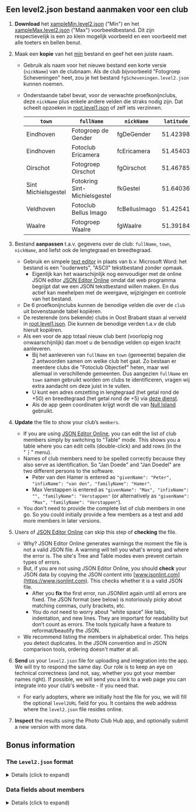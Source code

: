 ## Een level2.json bestand aanmaken voor een club 

1. **Download** het [xampleMin.level2.json](https://raw.githubusercontent.com/vdhamer/Photo-Club-Hub/refs/heads/main/Photo%20Club%20Hub/ViewModel/Lists/xampleMin.level2.json) ("Min") en het
   [xampleMax.level2.json](https://raw.githubusercontent.com/vdhamer/Photo-Club-Hub/refs/heads/main/Photo%20Club%20Hub/ViewModel/Lists/xampleMax.level2.json) ("Max") voorbeeldbestand.
   Dit zijn respectievelijk is een zo klein mogelijk voorbeeld en een voorbeeld met alle toeters en bellen benut.

2. Maak een **kopie** van het [min](https://raw.githubusercontent.com/vdhamer/Photo-Club-Hub/refs/heads/main/Photo%20Club%20Hub/ViewModel/Lists/xampleMin.level2.json) bestand en geef het een juiste naam.
   - Gebruik als naam voor het nieuwe bestand een korte versie (`nickName`) van de clubnaam.
     Als de club bijvoorbeeld "Fotogroep Scheveningen" heet, zou je het bestand `fgScheveningen.level2.json` kunnen noemen.
   - Onderstaande tabel bevat, voor de verwachte proefkonijnclubs, deze `nickName` plus enkele
     andere velden die straks nodig zijn. Dat scheelt opzoeken in [root.level1.json](https://raw.githubusercontent.com/vdhamer/Photo-Club-Hub/refs/heads/main/Photo%20Club%20Hub/ViewModel/Lists/root.level1.json) of zelf iets verzinnen.

      | `town`  | `fullName` | `nickName` | `latitude` | `longitude` | `level2URL` |
      | -----  | ---------| ----- | :-----: | :-----: | :-----: |
      | Eindhoven | Fotogroep de Gender | fgDeGender | 51.42398 | 5.45010 | [link](https://raw.githubusercontent.com/vdhamer/Photo-Club-Hub/refs/heads/main/Photo%20Club%20Hub/ViewModel/Lists/fgWaalre.level2.json) |
      | Eindhoven | Fotoclub Ericamera | fcEricamera | 51.45403 | 5.46288 |  |
      | Oirschot | Fotogroep Oirschot | fgOirschot | 51.46785 | 5.25568 |  |
      | Sint Michielsgestel | Fotokring Sint-Michielsgestel | fkGestel | 51.64036 | 5.34749 |  |
      | Veldhoven | Fotoclub Bellus Imago | fcBellusImago | 51.42541 | 5.38756 |  |
      | Waalre | Fotogroep Waalre | fgWaalre | 51.39184 | 5.46144 | [link](https://raw.githubusercontent.com/vdhamer/Photo-Club-Hub/refs/heads/main/Photo%20Club%20Hub/ViewModel/Lists/fgDeGender.level2.json) |

3. Bestand **aanpassen** t.a.v. gegevens over de club: `fullName`, `town`, `nickName`, and liefst ook de lengtegraad en breedtegraad.
    - Gebruik en simpele [text editor](https://en.wikipedia.org/wiki/Comparison_of_text_editors) in plaats van b.v. Microsoft Word: het bestand is een "ouderwets", "ASCII" tekstbestand zonder opmaak.
        - Eigenlijk kan het waarschijnlijk nog eenvoudiger met de online JSON editor [JSON Editor Online](https://jsoneditoronline.org) omdat dat web programma begrijpt dat we een JSON tekstbestand willen maken.
          En dus actief kan meehelpen met de weergave, wijzigingen en controle van het bestand.
    - De 6 proefkonijnclubs kunnen de benodige velden die over de `club` uit bovenstaande tabel kopiëren.
    - De resterende (ons bekende) clubs in Oost Brabant staan al verveld in [root.level1.json](https://raw.githubusercontent.com/vdhamer/Photo-Club-Hub/refs/heads/main/Photo%20Club%20Hub/ViewModel/Lists/root.level1.json).
      Die kunnen de benodige verden t.a.v de club hieruit kopiëren.
    - Als een voor de app totaal nieuw club bent (voorlopig nog onwaarschijnlijk) dan moet u de benodige velden op eigen kracht aanleveren.
        - Bij het aanleveren van `fullName` en `town` (gemeente) bepalen die 2 antwoorden samen om welke club het gaat.
          Zo bestaan er meerdere clubs die "Fotoclub Objectief" heten, maar wel allemaal in verschillende gemeenten.
          Dus aangezien `fullName` en `town` samen gebruikt worden om clubs te identificeren, vragen wij extra aandacht om deze juist in te vullen.
        - U kunt een adres omzetting in lengtegraad (het getal rond de +50) en breedtegraad (het getal rond de +5) via [deze dienst](https://www.gps-coordinaten.nl).
        - Als de app geen coordinaten krijgt wordt die van [Null Island](https://en.wikipedia.org/wiki/Null_Island) gebruikt.

4. **Update** the file to show your club’s `members`.
    - If you are using [JSON Editor Online](https://jsoneditoronline.org), you can edit the list of club members simply by switching to "Table" mode. This shows you a table where you can edit cells (double-click) and add rows (in the "__⋮__" menu).
    - Names of club members need to be spelled correctly because they also serve as identification. So "Jan Doede" and "Jan Doedel" are two different persons to the software.
        - Peter van den Hamer is entered as `"givenName": "Peter", "infixName": "van den", "familyName": "Hamer"`.
        - Max Verstappen is entered as `"givenName": "Max", "infixName": "", "familyName": "Verstappen"` (or alternatively as `"givenName": "Max", "familyName": "Verstappen"`).
    - You don't need to provide the complete list of club members in one go. So you could initially provide a few members as a test and add more members in later versions.
 
5. Users of [JSON Editor Online](https://jsoneditoronline.org) can skip this step of **checking** the file.
    - Why? JSON Editor Online generates warnings the moment the file is not a valid JSON file. A warning will tell you what's wrong and where the error is. The site's Tree and Table modes even prevent certain types of errors.
    - But, if you are not using JSON Editor Online, you should **check** your JSON data by copying the JSON content into [www.jsonlint.com](https://www.jsonlint.com). This checks whether it is a valid JSON file.
        - After you **fix** the first error, run JSONlint again until all errors are fixed. The JSON format (see below) is notoriously picky about matching commas, curly brackets, etc.
        - You do _not_ need to worry about “white space” like tabs, indentation, and new lines. They are important for readability but don’t count as errors. The tools typically have a feature to reformat/beautify the JSON.
    - We recommend listing the members in alphabetical order. This helps you detect duplicates. In the JSON convention and in JSON comparison tools, ordering doesn't matter at all. 

6. **Send** us your `level2.json` file for uploading and integration into the app. We will try to respond the same day. Our role is to keep an eye on technical correctness (and not, say, whether you got your member names right). If possible, we will send you a link to a web page you can integrate into your club's website - if you need that.
    - For early adopters, where we initially host the file for you, we will fill the optional `level2URL` field for you. It contains the web address where the `level2.json` file resides online.

7. **Inspect** the results using the Photo Club Hub app, and optionally submit a new version with more data.


## Bonus information

### The `Level2.json` format
<details><summary>Details (click to expand)</summary></p>

- [JSON](https://en.wikipedia.org/wiki/JSON) is a very commonly used international standard, but you often won't see it directly. To learn more, find a [tutorial](https://codebeautify.org/json-cheat-sheet). But it should be enough to simply edit the provided [xampleMin.level2.json](https://github.com/vdhamer/Photo-Club-Hub/blob/main/Photo%20Club%20Hub/ViewModel/Lists/xampleMin.level2.json) and [xampleMax.level2.json](https://github.com/vdhamer/Photo-Club-Hub/blob/main/Photo%20Club%20Hub/ViewModel/Lists/xampleMax.level2.json) examples. Especially if you use an editor like [JSON Editor Online](https://jsoneditoronline.org).
- Anything in the `optional: { }` section is not strictly needed and can be left out. This is not a JSON rule. It is a Photo Club Hub choice. See this as “stuff you can add later after your first version works”. In the xampleMin file, we have reduced the optional fields to a suggested minimum set.
</details></p>

### Data fields about members
<details><summary>Details (click to expand)</summary></p>

- Detailed, and thus somewhat more technical, information about all the fields in a `level2.json` file can be found in [README.md file section](https://github.com/vdhamer/Photo-Club-Hub/blob/main/.github/README.md#level-2-adding-members) (English)
- Recommended data to provide about members
   - you need a `givenName` and `familyName`. `infixName` is for things like "von" in "Ludwig von Beethoven". It is relevant because the app supports European style name sorting conventions: Beethoven would then end up under the B rather than the V.
       - important to get `givenName`, `infixName` and `familyName` exactly right. Including getting the spelling and capitalization and special characters (“François”) right. Otherwise, even after you fix the error, some users may see both versions for some time. Related to a database in the app, and browser caches.
       - American style "middle name" initials as in `Richard M. Nixon` or `Donald J. Trump` can be stored into the `infixName` if you want them displayed. Alternatively store them at the end of the `givenName` so they don't affect sorting on `familyName`.
       - American style suffixes like `Jr.` can be left out. Alternatively, if you prefer them to be visible, you can insert them at the end of the `familyName`. 
       - If in doubt, temporarily leave out a member with a tricky name (like François) until you have decided how to deal with this. This avoids seeing the person twice with a slightly different name. The app is actually supposed to support the full UniCode character set. But not everybody can read Mandarin or modern Greek.
   - For now, you can leave `Level3URL` empty (it is for later: Level 3)
   - You probably want to fill in `featuredImageURL` soon, as found the `xampleMin.level2.json` file. It gives you a nice sample picture next to the club member's name.
   - Later you may want to add
       - a `website` address (a portfolio website managed by the photographer, separately from their club portfolio). This shows up in the app and via Photo Club Hub HTML as a clickable link.
       - any special roles of the member such as `"isChairman": true`. These are displayed in the app and via Photo Club Hub HTML.
       - `membershipStartDate`. This is currently displayed using Photo Club Hub HTML.
       - `keywords` indication the main genres per photographer. It is currently an [unfinished feature](https://github.com/vdhamer/Photo-Club-Hub/issues/465), and will be covered in a separate instruction file. You can already start providing this data. Best to stick to the keywords found in [this file](https://github.com/vdhamer/Photo-Club-Hub/issues/465).
</details></p>




